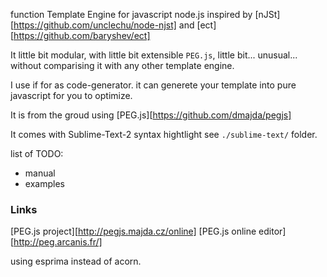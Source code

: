 function Template Engine for javascript node.js inspired by [nJSt][https://github.com/unclechu/node-njst] and [ect][https://github.com/baryshev/ect]

It little bit modular, with little bit extensible `PEG.js`, little bit... unusual... without comparising it with any other template engine.

I use if for as code-generator.
it can generete your template into pure javascript for you to optimize. 

It is from the groud using [PEG.js][https://github.com/dmajda/pegjs]

It comes with Sublime-Text-2 syntax hightlight see `./sublime-text/` folder.

list of TODO:

- manual
- examples


### Links

[PEG.js project][http://pegjs.majda.cz/online]
[PEG.js online editor][http://peg.arcanis.fr/]

using esprima instead of acorn.